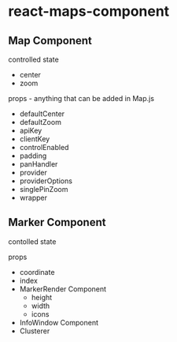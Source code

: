 # react-maps-component

## Map Component

controlled state
- center
- zoom

props - anything that can be added in Map.js
- defaultCenter
- defaultZoom
- apiKey
- clientKey
- controlEnabled
- padding
- panHandler
- provider
- providerOptions
- singlePinZoom
- wrapper

## Marker Component

contolled state

props
- coordinate
- index
- MarkerRender Component
  - height
  - width
  - icons
- InfoWindow Component
- Clusterer